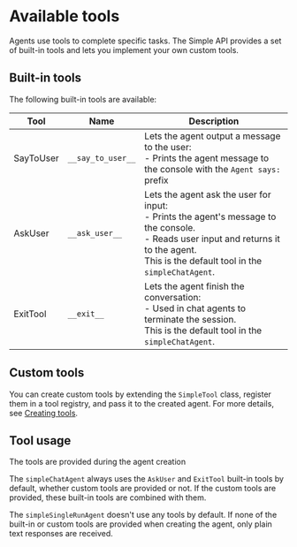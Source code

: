 # Available tools

Agents use tools to complete specific tasks.
The Simple API provides a set of built-in tools and lets you implement your own custom tools.

## Built-in tools

The following built-in tools are available:

| Tool      | Name              | Description                                                                                                                                                                                        |
|-----------|-------------------|----------------------------------------------------------------------------------------------------------------------------------------------------------------------------------------------------|
| SayToUser | `__say_to_user__` | Lets the agent output a message to the user:<br/>- Prints the agent message to the console with the `Agent says: ` prefix                                                                          |
| AskUser   | `__ask_user__`    | Lets the agent ask the user for input:<br/>- Prints the agent's message to the console.<br/>- Reads user input and returns it to the agent.<br/>This is the default tool in the `simpleChatAgent`. |
| ExitTool  | `__exit__`        | Lets the agent finish the conversation:<br/>- Used in chat agents to terminate the session.<br/>This is the default tool in the `simpleChatAgent`.                                                 |

## Custom tools

You can create custom tools by extending the `SimpleTool` class, register them in a tool registry, and pass it to the
created agent. For more details, see [Creating tools](customTool.md).

## Tool usage

The tools are provided during the agent creation

The `simpleChatAgent` always uses the `AskUser` and `ExitTool` built-in tools by default, whether custom tools are provided or not.
If the custom tools are provided, these built-in tools are combined with them.

The `simpleSingleRunAgent` doesn't use any tools by default.
If none of the built-in or custom tools are provided when creating the agent, only plain text responses are received.

